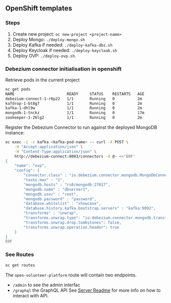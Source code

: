 ## OpenShift templates

### Steps

1. Create new project: `oc new-project <project-name>`
2. Deploy Mongo: `./deploy-mongo.sh`
3. Deploy Kafka if needed: `./deploy-kafka-dbz.sh`
4. Deploy Keycloak if needed: `./deploy-keycloak.sh`
5. Deploy OVP: `./deploy-ovp.sh`. 
   
### Debezium connector initialisation in openshift 

Retrieve pods in the current project

```bash
oc get pods
NAME                       READY     STATUS    RESTARTS   AGE
debezium-connect-1-r6p22   1/1       Running   0          2m
kafdrop-1-bt8g7            1/1       Running   0          2m
kafka-1-dhl9w              1/1       Running   0          2m
mongodb-1-tnckz            1/1       Running   0          17m
zookeeper-1-26lg2          1/1       Running   0          2m
```


Register the Debezium Connector to run against the deployed MongoDB instance:


```bash
oc exec -i -c kafka <kafka-pod-name> -- curl -X POST \
    -H "Accept:application/json" \
    -H "Content-Type:application/json" \
    http://debezium-connect:8083/connectors -d @- <<'EOF'
{
    "name": "ovp",
    "config": {
        "connector.class" : "io.debezium.connector.mongodb.MongoDbConnector",
        "tasks.max" : "1",
        "mongodb.hosts" : "rs0/mongodb:27017",
        "mongodb.name" : "dbserver1",
        "mongodb.user" : "root",
        "mongodb.password" : "password",
        "database.whitelist" : "showcase",
        "database.history.kafka.bootstrap.servers" : "kafka:9092",
        "transforms" : "unwrap",
        "transforms.unwrap.type": "io.debezium.connector.mongodb.transforms.ExtractNewDocumentState",
        "transforms.unwrap.drop.tombstones": false,
        "transforms.unwrap.operation.header": true
    }
}
EOF
```

### See Routes

```bash
oc get routes
```

The `open-volunteer-platform` route will contain two endpoints. 
  - `/admin` to see the admin interfac
  - `/graphql` the GraphQL API 
See [Server Readme](../server/README.md) for more info on how to interact with API. 

